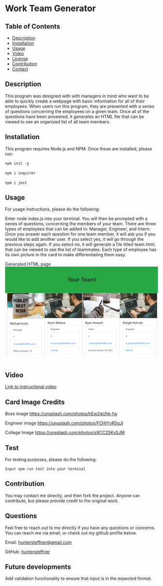 # Work Team Generator

## Table of Contents

- [Description](#description)
- [Installation](#installation)
- [Usage](#usage)
- [Video](#video)
- [License](#license)
- [Contribution](#contribution)
- [Contact](#contact)

## Description

This program was designed with with managers in mind who want to be able to quickly create a webpage with basic information for all of their employees. When users run this program, they are presented with a series of questions concerning the employees on a given team. Once all of the questions have been answered, it generates an HTML file that can be viewed to see an organized list of all team members.

## Installation

This program requires Node.js and NPM. Once these are installed, please run:
```
npm init -y

npm i inquirer

npm i jest
```
## Usage

For usage instructions, please do the following:

Enter node index.js into your terminal. You will then be prompted with a series of questions, concerning the members of your team. There are three types of employees that can be added in: Manager, Engineer, and Intern. Once you answer each question for one team member, it will ask you if you would like to add another user. If you select yes, it will go through the previous steps again. If you select no, it will generate a file titled team.html, that can be viewed to see the list of teammates. Each type of employee has its own picture in the card to make differentiating them easy.

Generated HTML page
![Alt text](./Completed-File.png "Optional Title")

## Video

[Link to instructional video](https://huntersteffner.github.io/Work-Team-Generator/)

## Card Image Credits
Boss image https://unsplash.com/photos/hEw2qUhk-fw

Engineer image  https://unsplash.com/photos/FCHlYvR5gJI

College Image https://unsplash.com/photos/s9CC2SKySJM


## Test

For testing purposes, please do the following:
```
Input npm run test into your terminal
```
## Contribution

You may contact me directly, and then fork the project. Anyone can contribute, but please provide credit to the original work.

## Questions

Feel free to reach out to me directly if you have any questions or concerns. You can reach me via email, or check out my github profile below.

Email: huntersteffner@gmail.com

GitHub: [huntersteffner](https://github.com/huntersteffner/)

## Future developments

Add validation functionality to ensure that input is in the expected format.
